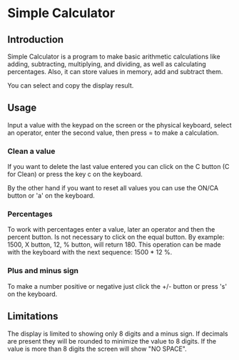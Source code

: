 # Simple Calculator

## Introduction

Simple Calculator is a program to make basic arithmetic calculations like adding, subtracting, multiplying, and dividing, as well as calculating percentages. Also, it can store values in memory, add and subtract them.

You can select and copy the display result.

## Usage

Input a value with the keypad on the screen or the physical keyboard, select an operator, enter the second value, then press = to make a calculation.

### Clean a value

If you want to delete the last value entered you can click on the C button (C for Clean) or press the key c on the keyboard.

By the other hand if you want to reset all values you can use the ON/CA button or 'a' on the keyboard.

### Percentages

To work with percentages enter a value, later an operator and then the percent button. Is not necessary to click on the equal button. By example: 1500, X button, 12, % button, will return 180. This operation can be made with the keyboard with the next sequence: 1500 * 12 %.

### Plus and minus sign

To make a number positive or negative just click the +/- button or press 's' on the keyboard.

## Limitations

The display is limited to showing only 8 digits and a minus sign. If decimals are present they will be rounded to minimize the value to 8 digits. If the value is more than 8 digits the screen will show "NO SPACE".
